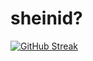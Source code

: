 # sheinid?

[![GitHub Streak](https://streak-stats.demolab.com/?user=sheinid)](https://git.io/streak-stats)
